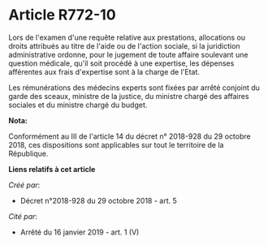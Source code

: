 # Article R772-10

Lors de l'examen d'une requête relative aux prestations, allocations ou droits attribués au titre de l'aide ou de l'action
sociale, si la juridiction administrative ordonne, pour le jugement de toute affaire soulevant une question médicale, qu'il
soit procédé à une expertise, les dépenses afférentes aux frais d'expertise sont à la charge de l'Etat.

Les rémunérations des médecins experts sont fixées par arrêté conjoint du garde des sceaux, ministre de la justice, du
ministre chargé des affaires sociales et du ministre chargé du budget.

**Nota:**

Conformément au III de l'article 14 du décret n° 2018-928 du 29 octobre 2018, ces dispositions sont applicables sur tout le
territoire de la République.

**Liens relatifs à cet article**

_Créé par_:

  - Décret n°2018-928 du 29 octobre 2018 - art. 5

_Cité par_:

  - Arrêté du 16 janvier 2019 - art. 1 (V)
